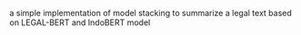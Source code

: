 a simple implementation of model stacking to summarize a legal text based on LEGAL-BERT and IndoBERT model
